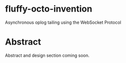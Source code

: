 # fluffy-octo-invention
Asynchronous oplog tailing using the WebSocket Protocol

# Abstract

Abstract and design section coming soon.  
